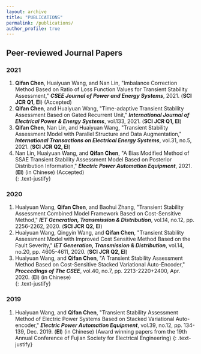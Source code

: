 ```yaml
---
layout: archive
title: "PUBLICATIONS"
permalink: /publications/
author_profile: true
---
```


## Peer-reviewed Journal Papers

### 2021
1. **Qifan Chen**, Huaiyuan Wang, and Nan Lin, "Imbalance Correction Method Based on Ratio of Loss Function Values for Transient Stability Assessment," ***CSEE Journal of Power and Energy Systems***, 2021. (**SCI JCR Q1, EI**) (Accepted)<br>
1. **Qifan Chen**, and Huaiyuan Wang, "Time-adaptive Transient Stability Assessment Based on Gated Recurrent Unit," ***International Journal of Electrical Power & Energy Systems***, vol.133, 2021. (**SCI JCR Q1, EI**)<br>
1. **Qifan Chen**, Nan Lin, and Huaiyuan Wang, "Transient Stability Assessment Model with Parallel Structure and Data Augmentation," ***International Transactions on Electrical Energy Systems***, vol.31, no.5, 2021. (**SCI JCR Q2, EI**)<br>
1. Nan Lin, Huaiyuan Wang, and **Qifan Chen**, "A Bias Modified Method of SSAE Transient Stability Assessment Model Based on Posterior Distribution Information," ***Electric Power Automation Equipment***, 2021. (**EI**) (in Chinese) (Accepted)<br>
{: .text-justify}

### 2020
1. Huaiyuan Wang, **Qifan Chen**, and Baohui Zhang, "Transient Stability Assessment Combined Model Framework Based on Cost-Sensitive Method," ***IET Generation, Transmission & Distribution***, vol.14, no.12, pp. 2256-2262, 2020. (**SCI JCR Q2, EI**)<br>
1. Huaiyuan Wang, Qingyin Wang, and **Qifan Chen**, "Transient Stability Assessment Model with Improved Cost Sensitive Method Based on the Fault Severity," ***IET Generation, Transmission & Distribution***, vol.14, no.20, pp. 4605-4611, 2020. (**SCI JCR Q2, EI**)<br>
1. Huaiyuan Wang, and **Qifan Chen**, "A Transient Stability Assessment Method Based on Cost-Sensitive Stacked Variational Auto-Encoder," ***Proceedings of The CSEE***, vol.40, no.7, pp. 2213-2220+2400, Apr. 2020. (**EI**) (in Chinese)<br>
{: .text-justify}

### 2019
1. Huaiyuan Wang, and **Qifan Chen**, "Transient Stability Assessment Method of Electric Power Systems Based on Stacked Variational Auto-encoder," ***Electric Power Automation Equipment***, vol.39, no.12, pp. 134-139, Dec. 2019. (**EI**) (in Chinese) (Award winning papers from the 19th Annual Conference of Fujian Society for Electrical Engineering)
{: .text-justify}
